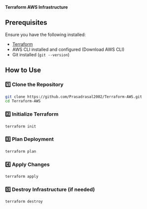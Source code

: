 **Terraform AWS Infrastructure**

## Prerequisites  
Ensure you have the following installed:  
- [Terraform](https://developer.hashicorp.com/terraform/downloads)  
- AWS CLI installed and configured (Download AWS CLI) 
- Git installed (`git --version`)  

## How to Use  

### 1️⃣ Clone the Repository  
```bash
git clone https://github.com/Prasadrasal2002/Terraform-AWS.git
cd Terraform-AWS
```

### 2️⃣ Initialize Terraform
```bash
terraform init
```

### 3️⃣ Plan Deployment
```bash
terraform plan
```

### 4️⃣ Apply Changes
```bash
terraform apply
```

### 5️⃣ Destroy Infrastructure (if needed)
```bash
terraform destroy
```



